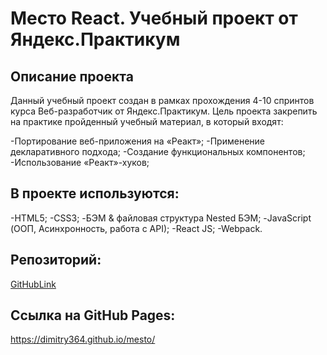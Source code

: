 # Место React. Учебный проект от Яндекс.Практикум
## Описание проекта
Данный учебный проект создан в рамках прохождения 4-10 спринтов курса Веб-разработчик от Яндекс.Практикум. Цель проекта закрепить на практике пройденный учебный материал, в который входят:

-Портирование веб-приложения на «Реакт»;
-Применение декларативного подхода;
-Создание функциональных компонентов;
-Использование «Реакт»-хуков;

## В проекте используются:
-HTML5;
-CSS3;
-БЭМ & файловая структура Nested БЭМ;
-JavaScript (ООП, Асинхронность, работа с API);
-React JS;
-Webpack.

## Репозиторий:
[GitHubLink](https://github.com/Dimitry364/mesto-react)

## Ссылка на GitHub Pages:
https://dimitry364.github.io/mesto/